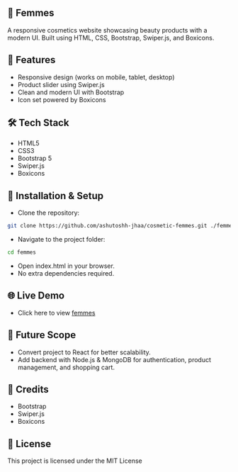 ## 🌸 Femmes

A responsive cosmetics website showcasing beauty products with a modern UI. Built using HTML, CSS, Bootstrap, Swiper.js, and Boxicons.

## 🚀 Features

- Responsive design (works on mobile, tablet, desktop)
- Product slider using Swiper.js
- Clean and modern UI with Bootstrap
- Icon set powered by Boxicons

## 🛠 Tech Stack

- HTML5
- CSS3
- Bootstrap 5
- Swiper.js
- Boxicons

## 📂 Installation & Setup

- Clone the repository:
```bash
git clone https://github.com/ashutoshh-jhaa/cosmetic-femmes.git ./femmes
```

- Navigate to the project folder:
```bash
cd femmes
```

- Open index.html in your browser.
- No extra dependencies required.

## 🌐 Live Demo

- Click here to view [femmes](https://ashutoshh-jhaa.github.io/cosmetic-femmes/)

## 🔮 Future Scope

- Convert project to React for better scalability.
- Add backend with Node.js & MongoDB for authentication, product management, and shopping cart.
  
## 🙌 Credits

- Bootstrap
- Swiper.js
- Boxicons

## 📄 License
This project is licensed under the MIT License
